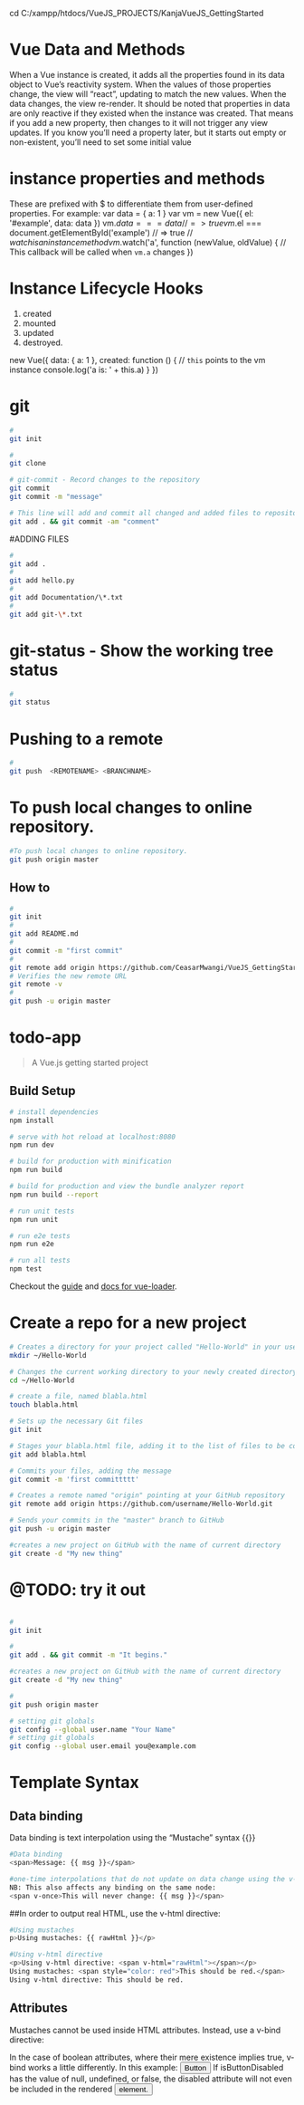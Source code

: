 
cd C:/xampp/htdocs/VueJS_PROJECTS/KanjaVueJS_GettingStarted

Vue Data and Methods
===============================
When a Vue instance is created, it adds all the properties found in its data object to Vue’s reactivity system. 
When the values of those properties change, the view will “react”, updating to match the new values.
When the data changes, the view re-render. 
It should be noted that properties in data are only reactive if they existed when the instance was created. 
That means if you add a new property, then changes to it will not trigger any view updates. 
If you know you’ll need a property later, but it starts out empty or non-existent, you’ll need to set some initial value



instance properties and methods
==============================
These are prefixed with $ to differentiate them from user-defined properties. For example:
var data = { a: 1 }
var vm = new Vue({
  el: '#example',
  data: data
})
vm.$data === data // => true
vm.$el === document.getElementById('example') // => true
// $watch is an instance method
vm.$watch('a', function (newValue, oldValue) {
  // This callback will be called when `vm.a` changes
})




Instance Lifecycle Hooks
==============================
1. created
2. mounted
3. updated
4. destroyed.

new Vue({
  data: {
    a: 1
  },
  created: function () {
    // `this` points to the vm instance
    console.log('a is: ' + this.a)
  }
})


# git
``` bash
#
git init

#
git clone

# git-commit - Record changes to the repository
git commit
git commit -m "message"

# This line will add and commit all changed and added files to repository.
git add . && git commit -am "comment"
```

#ADDING FILES
``` bash
#
git add .
#
git add hello.py
#
git add Documentation/\*.txt
#
git add git-\*.txt
```
# git-status - Show the working tree status
``` bash
#
git status 
```

# Pushing to a remote
``` bash
#
git push  <REMOTENAME> <BRANCHNAME> 
```
# To push local changes to online repository.
``` bash
#To push local changes to online repository.
git push origin master
```
## How to
``` bash
#
git init
#
git add README.md
#
git commit -m "first commit"
#
git remote add origin https://github.com/CeasarMwangi/VueJS_GettingStarted.git
# Verifies the new remote URL
git remote -v
#
git push -u origin master

```

# todo-app

> A Vue.js getting started project

## Build Setup

``` bash
# install dependencies
npm install

# serve with hot reload at localhost:8080
npm run dev

# build for production with minification
npm run build

# build for production and view the bundle analyzer report
npm run build --report

# run unit tests
npm run unit

# run e2e tests
npm run e2e

# run all tests
npm test
```

Checkout the [guide](http://.../.../) and [docs for vue-loader](http://.../...).

# Create a repo for a new project
``` bash
# Creates a directory for your project called "Hello-World" in your user directory
mkdir ~/Hello-World

# Changes the current working directory to your newly created directory
cd ~/Hello-World

# create a file, named blabla.html
touch blabla.html

# Sets up the necessary Git files
git init

# Stages your blabla.html file, adding it to the list of files to be committed
git add blabla.html

# Commits your files, adding the message 
git commit -m 'first committttt'

# Creates a remote named "origin" pointing at your GitHub repository
git remote add origin https://github.com/username/Hello-World.git

# Sends your commits in the "master" branch to GitHub
git push -u origin master

#creates a new project on GitHub with the name of current directory
git create -d "My new thing"
```
# @TODO: try it out
``` bash

#
git init

#
git add . && git commit -m "It begins."

#creates a new project on GitHub with the name of current directory
git create -d "My new thing"

#
git push origin master

# setting git globals
git config --global user.name "Your Name"
# setting git globals
git config --global user.email you@example.com

```

# Template Syntax
## Data binding
Data binding is text interpolation using the “Mustache” syntax {{}}
``` bash
#Data binding
<span>Message: {{ msg }}</span>

#one-time interpolations that do not update on data change using the v-once directive, 
NB: This also affects any binding on the same node:
<span v-once>This will never change: {{ msg }}</span>
```
##In order to output real HTML, use the v-html directive:
``` bash
#Using mustaches
p>Using mustaches: {{ rawHtml }}</p>

#Using v-html directive
<p>Using v-html directive: <span v-html="rawHtml"></span></p>
Using mustaches: <span style="color: red">This should be red.</span>
Using v-html directive: This should be red.

```
## Attributes
Mustaches cannot be used inside HTML attributes. Instead, use a v-bind directive:
<div v-bind:id="dynamicId"></div>
In the case of boolean attributes, where their mere existence implies true, v-bind works a little differently. In this example:
<button v-bind:disabled="isButtonDisabled">Button</button>
If isButtonDisabled has the value of null, undefined, or false, the disabled attribute will not even be included in the rendered <button> element.
